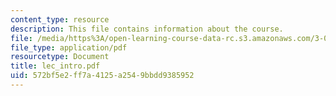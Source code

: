 ```yaml
---
content_type: resource
description: This file contains information about the course.
file: /media/https%3A/open-learning-course-data-rc.s3.amazonaws.com/3-080-economic-environmental-issues-in-materials-selection-fall-2005/572bf5e2ff7a4125a2549bbdd9385952_lec_intro.pdf
file_type: application/pdf
resourcetype: Document
title: lec_intro.pdf
uid: 572bf5e2-ff7a-4125-a254-9bbdd9385952
---
```

